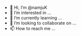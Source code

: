 - 👋 Hi, I’m @namjuK
- 👀 I’m interested in ...
- 🌱 I’m currently learning ...
- 💞️ I’m looking to collaborate on ...
- 📫 How to reach me ...

<!---
namjuK/namjuK is a ✨ special ✨ repository because its `README.md` (this file) appears on your GitHub profile.
You can click the Preview link to take a look at your changes.?
--->
